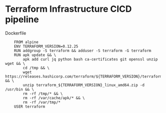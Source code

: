 # Terraform Infrastructure CICD pipeline


Dockerfile

        FROM alpine
        ENV TERRAFORM_VERSION=0.12.25
        RUN addgroup -S terraform && adduser -S terraform -G terraform
        RUN apk update && \
            apk add curl jq python bash ca-certificates git openssl unzip wget && \
            cd /tmp && \
            wget https://releases.hashicorp.com/terraform/${TERRAFORM_VERSION}/terraform_${TERRAFORM_VERSION}_linux_amd64.zip && \
            unzip terraform_${TERRAFORM_VERSION}_linux_amd64.zip -d /usr/bin && \
            rm -rf /tmp/* && \
            rm -rf /var/cache/apk/* && \
            rm -rf /var/tmp/*
        USER terraform
